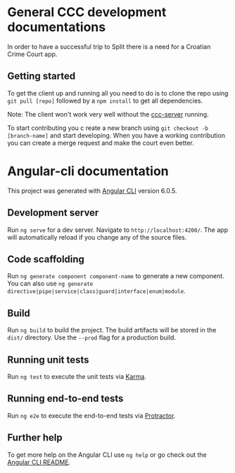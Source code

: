 # General CCC development documentations

In order to have a successful trip to Split there is a need for a Croatian Crime Court app.

## Getting started

To get the client up and running all you need to do is to clone the repo using `git pull [repo]` followed by a `npm install` to get all dependencies. 

Note: The client won't work very well without the [ccc-server](https://github.com/timlestander/ccc-server) running.

To start contributing you c reate a new branch using `git checkout -b [branch-name]` and start developing. When you have a working contribution you can create a merge request and make the court even better.

# Angular-cli documentation

This project was generated with [Angular CLI](https://github.com/angular/angular-cli) version 6.0.5.

## Development server

Run `ng serve` for a dev server. Navigate to `http://localhost:4200/`. The app will automatically reload if you change any of the source files.

## Code scaffolding

Run `ng generate component component-name` to generate a new component. You can also use `ng generate directive|pipe|service|class|guard|interface|enum|module`.

## Build

Run `ng build` to build the project. The build artifacts will be stored in the `dist/` directory. Use the `--prod` flag for a production build.

## Running unit tests

Run `ng test` to execute the unit tests via [Karma](https://karma-runner.github.io).

## Running end-to-end tests

Run `ng e2e` to execute the end-to-end tests via [Protractor](http://www.protractortest.org/).

## Further help

To get more help on the Angular CLI use `ng help` or go check out the [Angular CLI README](https://github.com/angular/angular-cli/blob/master/README.md).
